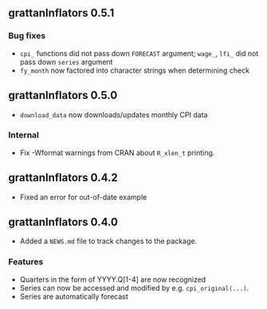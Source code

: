 ## grattanInflators 0.5.1

### Bug fixes
* `cpi_` functions did not pass down `FORECAST` argument; `wage_`, `lfi_` did not
  pass down `series` argument
* `fy_month` now factored into character strings when determining check

## grattanInflators 0.5.0

* `download_data` now downloads/updates monthly CPI data

### Internal
* Fix -Wformat warnings from CRAN about `R_xlen_t` printing.

## grattanInflators 0.4.2

* Fixed an error for out-of-date example

## grattanInflators 0.4.0

* Added a `NEWS.md` file to track changes to the package.

### Features

* Quarters in the form of YYYY.Q[1-4] are now recognized
* Series can now be accessed and modified by e.g. `cpi_original(...)`.
* Series are automatically forecast
